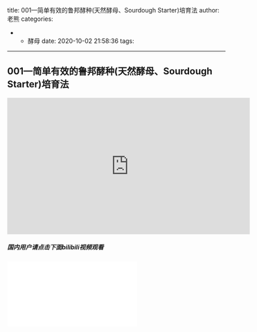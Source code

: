 title: 001—简单有效的鲁邦酵种(天然酵母、Sourdough Starter)培育法
author: 老熊
categories:
  - - 酵母
date: 2020-10-02 21:58:36
tags:
---
##  001—简单有效的鲁邦酵种(天然酵母、Sourdough Starter)培育法

<iframe width="560" height="315" src="https://www.youtube.com/embed/u3eLmglT_xQ" frameborder="0" allow="accelerometer; autoplay; clipboard-write; encrypted-media; gyroscope; picture-in-picture" allowfullscreen></iframe>


##### 国内用户请点击下面bilibili视频观看
<iframe src="//player.bilibili.com/player.html?aid=52536261&bvid=BV1V4411J78Y&cid=91942108&page=1" scrolling="no" border="0" frameborder="no" framespacing="0" allowfullscreen="true"> </iframe>
